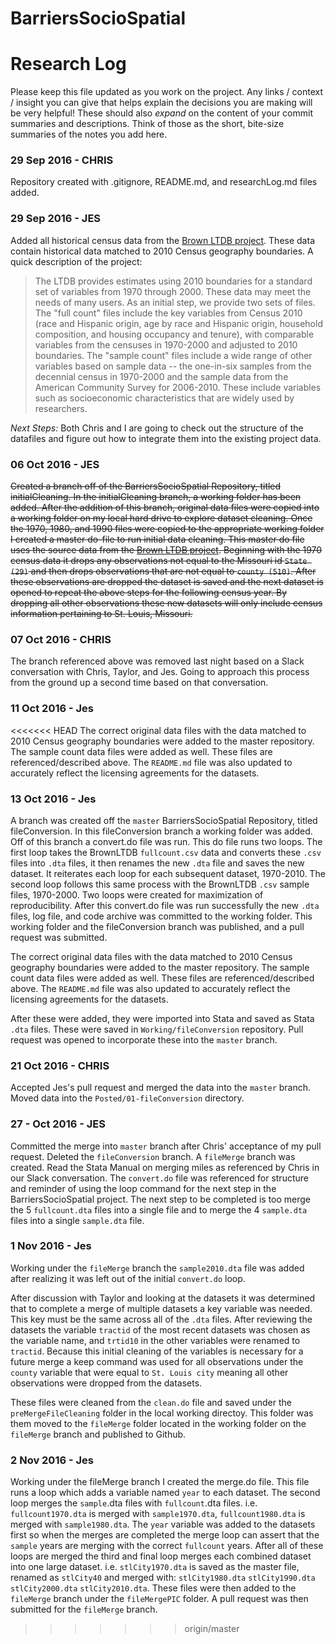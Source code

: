 # BarriersSocioSpatial
# Research Log

Please keep this file updated as you work on the project. Any links / context / insight you can give that helps explain the decisions you are making will be very helpful! These should also *expand* on the content of your commit summaries and descriptions. Think of those as the short, bite-size summaries of the notes you add here.

### 29 Sep 2016 - CHRIS
Repository created with .gitignore, README.md, and researchLog.md files added.

### 29 Sep 2016 - JES
Added all historical census data from the [Brown LTDB project](http://www.s4.brown.edu/us2010/Researcher/LTDB.htm). These data contain historical data matched to 2010 Census geography boundaries. A quick description of the project:

> The LTDB provides estimates using 2010 boundaries for a standard set of variables from 1970 through 2000. These data may meet the needs of many users. As an initial step, we provide two sets of files. The "full count" files include the key variables from Census 2010 (race and Hispanic origin, age by race and Hispanic origin, household composition, and housing occupancy and tenure), with comparable variables from the censuses in 1970-2000 and adjusted to 2010 boundaries. The "sample count" files include a wide range of other variables based on sample data -- the one-in-six samples from the decennial census in 1970-2000 and the sample data from the American Community Survey for 2006-2010. These include variables such as socioeconomic characteristics that are widely used by researchers.

*Next Steps:* Both Chris and I are going to check out the structure of the datafiles and figure out how to integrate them into the existing project data.

### 06 Oct 2016 - JES
~~Created a branch off of the BarriersSocioSpatial Repository, titled initialCleaning. In the initialCleaning branch, a working folder has been added. After the addition of this branch, original data files were copied into a working folder on my local hard drive to explore dataset cleaning. Once the 1970, 1980, and 1990 files were copied to the appropriate working folder I created a master do-file to run initial data cleaning. This master do file uses the source data from the [Brown LTDB project](http://www.s4.brown.edu/us2010/Researcher/LTDB.htm). Beginning with the 1970 census data it drops any observations not equal to the Missouri id `State (29)` and then drops observations that are not equal to `county (510)`. After these observations are dropped the dataset is saved and the next dataset is opened to repeat the above steps for the following census year. By dropping all other observations these new datasets will only include census information pertaining to St. Louis, Missouri.~~

### 07 Oct 2016 - CHRIS
The branch referenced above was removed last night based on a Slack conversation with Chris, Taylor, and Jes. Going to approach this process from the ground up a second time based on that conversation.

### 11 Oct 2016 - Jes
<<<<<<< HEAD
The correct original data files with the data matched to 2010 Census geography boundaries were added to the master repository. The sample count data files were added as well. These files are referenced/described above. The `README.md` file was also updated to accurately reflect the licensing agreements for the datasets.

### 13 Oct 2016 - Jes

A branch was created off the `master` BarriersSocioSpatial Repository, titled fileConversion. In this fileConversion branch a working folder was added. Off of this branch a convert.do file was run. This do file runs two loops. The first loop takes the BrownLTDB `fullcount.csv` data and converts these `.csv` files into `.dta` files, it then renames the new `.dta` file and saves the new dataset. It reiterates each loop for each subsequent dataset, 1970-2010. The second loop follows this same process with the BrownLTDB `.csv` sample files, 1970-2000. Two loops were created for maximization of reproducibility. After this convert.do file was run successfully the new `.dta` files, log file, and code archive was committed to the working folder. This working folder and the fileConversion branch was published, and a pull request was submitted.


The correct original data files with the data matched to 2010 Census geography boundaries were added to the master repository. The sample count data files were added as well. These files are referenced/described above. The `README.md` file was also updated to accurately reflect the licensing agreements for the datasets.

After these were added, they were imported into Stata and saved as Stata `.dta` files. These were saved in `Working/fileConversion` repository. Pull request was opened to incorporate these into the `master` branch.

### 21 Oct 2016 - CHRIS

Accepted Jes's pull request and merged the data into the `master` branch. Moved data into the `Posted/01-fileConversion` directory.

### 27 - Oct 2016 - JES

Committed the merge into `master` branch after Chris' acceptance of my pull request. Deleted the `fileConversion` branch. A `fileMerge` branch was created. Read the Stata Manual on merging miles as referenced by Chris in our Slack conversation. The `convert.do` file was referenced for structure and reminder of using the loop command for the next step in the BarriersSocioSpatial project. The next step to be completed is too merge the 5 `fullcount.dta` files into a single file and to merge the 4 `sample.dta` files into a single `sample.dta` file.

### 1 Nov 2016 - Jes

Working under the `fileMerge` branch the `sample2010.dta` file was added after realizing it was left out of the initial `convert.do` loop.

After discussion with Taylor and looking at the datasets it was determined that to complete a merge of multiple datasets a key variable was needed. This key must be the same across all of the `.dta` files. After reviewing the datasets the variable `tractid` of the most recent datasets was chosen as the variable name, and `trtid10` in the other variables were renamed to `tractid`. Because this initial cleaning of the variables is necessary for a future merge a keep command was used for all observations under the `county` variable that were equal to `St. Louis city` meaning all other observations were dropped from the datasets.

These files were cleaned from the `clean.do` file and saved under the `preMergeFileCleaning` folder in the local working directoy. This folder was them moved to the `fileMerge` folder located in the working folder on the `fileMerge` branch and published to Github.   

### 2 Nov 2016 - Jes

Working under the fileMerge branch I created the merge.do file. This file runs a loop which adds a variable named `year` to each dataset. The second loop merges the `sample`.dta files with `fullcount`.dta files. i.e. `fullcount1970.dta` is merged with `sample1970.dta`, `fullcount1980.dta` is merged with `sample1980.dta`.  The `year` variable was added to the datasets first so when the merges are completed the merge loop can assert that the `sample` years are merging with the correct `fullcount` years. After all of these loops are merged the third and final loop merges each combined dataset into one large dataset. i.e. `stlCity1970.dta` is saved as the master file, renamed as `stlCity40` and merged with: `stlCity1980.dta` `stlCity1990.dta` `stlCity2000.dta` `stlCity2010.dta`. These files were then added to the `fileMerge` branch under the `fileMergePIC` folder. A pull request was then submitted for the `fileMerge` branch.

 >> > > > > > origin/master
